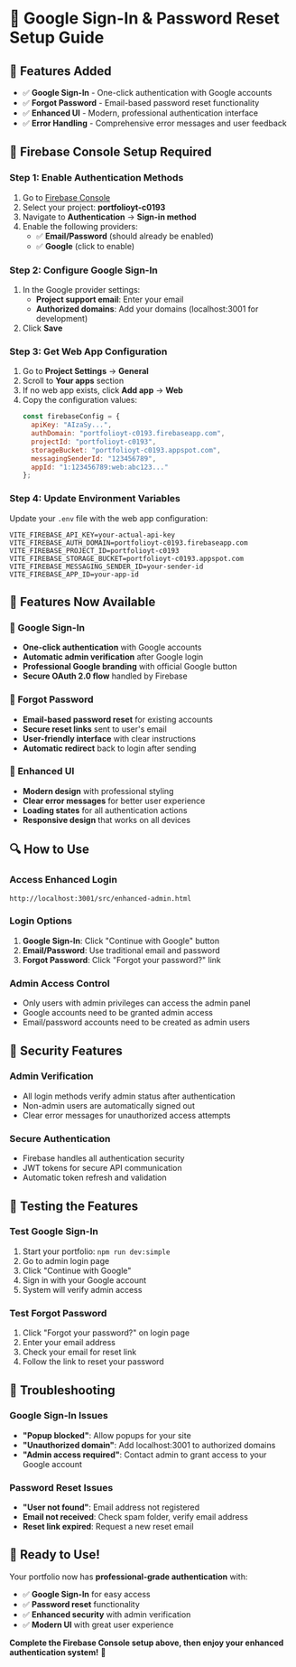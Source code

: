 # 🔐 Google Sign-In & Password Reset Setup Guide

## 🎯 **Features Added**
- ✅ **Google Sign-In** - One-click authentication with Google accounts
- ✅ **Forgot Password** - Email-based password reset functionality
- ✅ **Enhanced UI** - Modern, professional authentication interface
- ✅ **Error Handling** - Comprehensive error messages and user feedback

## 🔧 **Firebase Console Setup Required**

### **Step 1: Enable Authentication Methods**
1. Go to [Firebase Console](https://console.firebase.google.com/)
2. Select your project: **portfolioyt-c0193**
3. Navigate to **Authentication** → **Sign-in method**
4. Enable the following providers:
   - ✅ **Email/Password** (should already be enabled)
   - ✅ **Google** (click to enable)

### **Step 2: Configure Google Sign-In**
1. In the Google provider settings:
   - **Project support email**: Enter your email
   - **Authorized domains**: Add your domains (localhost:3001 for development)
2. Click **Save**

### **Step 3: Get Web App Configuration**
1. Go to **Project Settings** → **General**
2. Scroll to **Your apps** section
3. If no web app exists, click **Add app** → **Web**
4. Copy the configuration values:
   ```javascript
   const firebaseConfig = {
     apiKey: "AIzaSy...",
     authDomain: "portfolioyt-c0193.firebaseapp.com",
     projectId: "portfolioyt-c0193",
     storageBucket: "portfolioyt-c0193.appspot.com",
     messagingSenderId: "123456789",
     appId: "1:123456789:web:abc123..."
   };
   ```

### **Step 4: Update Environment Variables**
Update your `.env` file with the web app configuration:
```env
VITE_FIREBASE_API_KEY=your-actual-api-key
VITE_FIREBASE_AUTH_DOMAIN=portfolioyt-c0193.firebaseapp.com
VITE_FIREBASE_PROJECT_ID=portfolioyt-c0193
VITE_FIREBASE_STORAGE_BUCKET=portfolioyt-c0193.appspot.com
VITE_FIREBASE_MESSAGING_SENDER_ID=your-sender-id
VITE_FIREBASE_APP_ID=your-app-id
```

## 🚀 **Features Now Available**

### **🔑 Google Sign-In**
- **One-click authentication** with Google accounts
- **Automatic admin verification** after Google login
- **Professional Google branding** with official Google button
- **Secure OAuth 2.0 flow** handled by Firebase

### **📧 Forgot Password**
- **Email-based password reset** for existing accounts
- **Secure reset links** sent to user's email
- **User-friendly interface** with clear instructions
- **Automatic redirect** back to login after sending

### **🎨 Enhanced UI**
- **Modern design** with professional styling
- **Clear error messages** for better user experience
- **Loading states** for all authentication actions
- **Responsive design** that works on all devices

## 🔍 **How to Use**

### **Access Enhanced Login**
```
http://localhost:3001/src/enhanced-admin.html
```

### **Login Options**
1. **Google Sign-In**: Click "Continue with Google" button
2. **Email/Password**: Use traditional email and password
3. **Forgot Password**: Click "Forgot your password?" link

### **Admin Access Control**
- Only users with admin privileges can access the admin panel
- Google accounts need to be granted admin access
- Email/password accounts need to be created as admin users

## 🔐 **Security Features**

### **Admin Verification**
- All login methods verify admin status after authentication
- Non-admin users are automatically signed out
- Clear error messages for unauthorized access attempts

### **Secure Authentication**
- Firebase handles all authentication security
- JWT tokens for secure API communication
- Automatic token refresh and validation

## 🎯 **Testing the Features**

### **Test Google Sign-In**
1. Start your portfolio: `npm run dev:simple`
2. Go to admin login page
3. Click "Continue with Google"
4. Sign in with your Google account
5. System will verify admin access

### **Test Forgot Password**
1. Click "Forgot your password?" on login page
2. Enter your email address
3. Check your email for reset link
4. Follow the link to reset your password

## 🔧 **Troubleshooting**

### **Google Sign-In Issues**
- **"Popup blocked"**: Allow popups for your site
- **"Unauthorized domain"**: Add localhost:3001 to authorized domains
- **"Admin access required"**: Contact admin to grant access to your Google account

### **Password Reset Issues**
- **"User not found"**: Email address not registered
- **Email not received**: Check spam folder, verify email address
- **Reset link expired**: Request a new reset email

## 🎉 **Ready to Use!**

Your portfolio now has **professional-grade authentication** with:
- ✅ **Google Sign-In** for easy access
- ✅ **Password reset** functionality
- ✅ **Enhanced security** with admin verification
- ✅ **Modern UI** with great user experience

**Complete the Firebase Console setup above, then enjoy your enhanced authentication system!** 🌟